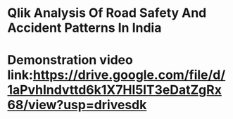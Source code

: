 # Qlik Analysis Of Road Safety And Accident Patterns In India
# Demonstration video link:https://drive.google.com/file/d/1aPvhIndvttd6k1X7Hl5lT3eDatZgRx68/view?usp=drivesdk

